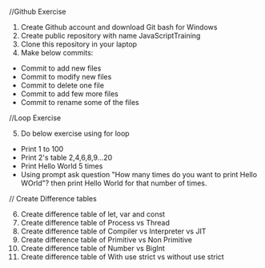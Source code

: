 //Github Exercise

1. Create Github account and download Git bash for Windows
2. Create public repository with name JavaScriptTraining
3. Clone this repository in your laptop
4. Make below commits:

- Commit to add new files
- Commit to modify new files
- Commit to delete one file
- Commit to add few more files
- Commit to rename some of the files

//Loop Exercise

5. Do below exercise using for loop

- Print 1 to 100
- Print 2's table 2,4,6,8,9...20
- Print Hello World 5 times
- Using prompt ask question "How many times do you want to print Hello WOrld"? then print Hello World for that number of times.

// Create Difference tables

6. Create difference table of let, var and const
7. Create difference table of Process vs Thread
8. Create difference table of Compiler vs Interpreter vs JIT
9. Create difference table of Primitive vs Non Primitive
10. Create difference table of Number vs BigInt
11. Create difference table of With use strict vs without use strict
